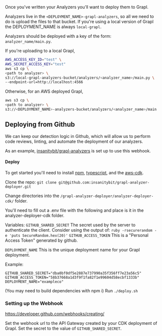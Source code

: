 
Once you've written your Analyzers you'll want to deploy them to Grapl.

Analyzers live in the `<DEPLOYMENT_NAME>-grapl-analyzers`, so all we need to do
is upload the files to that bucket. If you're using a local version of Grapl the
DEPLOYMENT_NAME is always `local-grapl`.

Analyzers should be deployed with a key of the form:
`analyzer_name/main.py`.

If you're uploading to a local Grapl,
```bash
AWS_ACCESS_KEY_ID="test" \
AWS_SECRET_ACCESS_KEY="test"
aws s3 cp \
<path to analyzer> \
s3://local-grapl-analyzers-bucket/analyzers/<analyzer_name>/main.py \
--endpoint-url=http://localhost:4566
```

Otherwise, for an AWS deployed Grapl,
```bash
aws s3 cp \
<path to analyzer> \
s3://<DEPLOYMENT_NAME>-analyzers-bucket/analyzers/<analyzer_name>/main.py \
```

## Deploying from Github

We can keep our detection logic in Github, which will allow us to perform code reviews,
linting, and automate the deployment of our analyzers.

As an example, [insanitybit/grapl-analyzers](https://github.com/insanitybit/grapl-analyzers) is set up to use this webhook.

#### Deploy
To get started you'll need to install [npm](https://www.npmjs.com/), [typescript](https://www.typescriptlang.org/index.html#download-links), and the [aws-cdk](https://github.com/awslabs/aws-cdk#getting-started).

Clone the repo: 
`git clone git@github.com:insanitybit/grapl-analyzer-deployer.git`

Change directories into the `/grapl-analyzer-deployer/analyzer-deployer-cdk/` folder.

You'll need to fill out a .env file with the following and place is it in the analyzer-deployer-cdk folder.

Variables:
`GITHUB_SHARED_SECRET` The secret used by the server to authenticate the client. 
                       Consider using the output of: `ruby -rsecurerandom -e 'puts SecureRandom.hex(20)'`
`GITHUB_ACCESS_TOKEN` This is a "Personal Access Token" generated by github.

`DEPLOYMENT_NAME` This is the unique deployment name for your Grapl deployment.

Example:

```
GITHUB_SHARED_SECRET="dba0bf0df5e2887e737990a35f356ff7e23a56c5"
GITHUB_ACCESS_TOKEN="58b37668a1d3f9f1fa82f1e99604d58ecbf1333b"
DEPLOYMENT_NAME="exampleco"
```

(You may need to build dependencies with npm i)
Run `./deploy.sh`

### Setting up the Webhook
https://developer.github.com/webhooks/creating/

Set the webhook url to the API Gateway created by your CDK deployment of Grapl.
Set the secret to the value of `GITHUB_SHARED_SECRET`.
